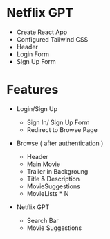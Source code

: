 # Netflix GPT

- Create React App
- Configured Tailwind CSS
- Header
- Login Form
- Sign Up Form

# Features
- Login/Sign Up
    - Sign In/ Sign Up Form
    - Redirect to Browse Page

- Browse ( after authentication )
    - Header
    - Main Movie
    - Trailer in Backgroung
    - Title & Description
    - MovieSuggestions
    - MovieLists * N

- Netflix GPT
    - Search Bar
    - Movie Suggestions